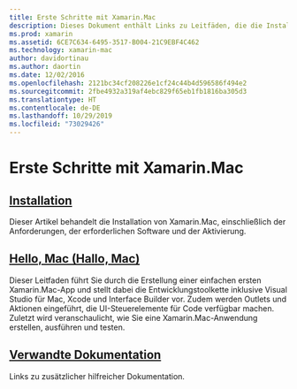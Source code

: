 ```yaml
---
title: Erste Schritte mit Xamarin.Mac
description: Dieses Dokument enthält Links zu Leitfäden, die die Installation von Xamarin.Mac beschreiben und eine exemplarische Vorgehensweise zum Erstellen einer Xamarin.Mac-Beispiel-App enthalten.
ms.prod: xamarin
ms.assetid: 6CE7C634-6495-3517-B004-21C9EBF4C462
ms.technology: xamarin-mac
author: davidortinau
ms.author: daortin
ms.date: 12/02/2016
ms.openlocfilehash: 2121bc34cf208226e1cf24c44b4d596586f494e2
ms.sourcegitcommit: 2fbe4932a319af4ebc829f65eb1fb1816ba305d3
ms.translationtype: HT
ms.contentlocale: de-DE
ms.lasthandoff: 10/29/2019
ms.locfileid: "73029426"
---
```

# <a name="getting-started-with-xamarinmac"></a>Erste Schritte mit Xamarin.Mac

## <a name="installationmacget-startedinstallationmd"></a>[Installation](~/mac/get-started/installation.md)

Dieser Artikel behandelt die Installation von Xamarin.Mac, einschließlich der Anforderungen, der erforderlichen Software und der Aktivierung.

## <a name="hello-macmacget-startedhello-macmd"></a>[Hello, Mac (Hallo, Mac)](~/mac/get-started/hello-mac.md)

Dieser Leitfaden führt Sie durch die Erstellung einer einfachen ersten Xamarin.Mac-App und stellt dabei die Entwicklungstoolkette inklusive Visual Studio für Mac, Xcode und Interface Builder vor. Zudem werden Outlets und Aktionen eingeführt, die UI-Steuerelemente für Code verfügbar machen. Zuletzt wird veranschaulicht, wie Sie eine Xamarin.Mac-Anwendung erstellen, ausführen und testen.

## <a name="related-documentationmacget-startedrelatedmd"></a>[Verwandte Dokumentation](~/mac/get-started/related.md)

Links zu zusätzlicher hilfreicher Dokumentation.

